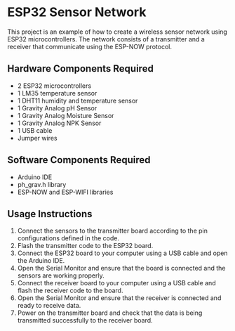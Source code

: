# ESP32 Sensor Network

This project is an example of how to create a wireless sensor network using ESP32 microcontrollers. The network consists of a transmitter and a receiver that communicate using the ESP-NOW protocol.

## Hardware Components Required

- 2 ESP32 microcontrollers
- 1 LM35 temperature sensor
- 1 DHT11 humidity and temperature sensor
- 1 Gravity Analog pH Sensor
- 1 Gravity Analog Moisture Sensor
- 1 Gravity Analog NPK Sensor
- 1 USB cable
- Jumper wires

## Software Components Required

- Arduino IDE
- ph_grav.h library
- ESP-NOW and ESP-WIFI libraries

## Usage Instructions

1. Connect the sensors to the transmitter board according to the pin configurations defined in the code.
2. Flash the transmitter code to the ESP32 board.
3. Connect the ESP32 board to your computer using a USB cable and open the Arduino IDE.
4. Open the Serial Monitor and ensure that the board is connected and the sensors are working properly.
5. Connect the receiver board to your computer using a USB cable and flash the receiver code to the board.
6. Open the Serial Monitor and ensure that the receiver is connected and ready to receive data.
7. Power on the transmitter board and check that the data is being transmitted successfully to the receiver board.

